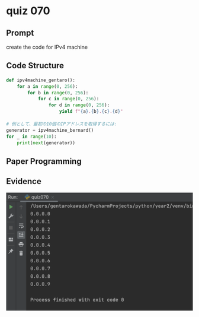# quiz 070

## Prompt
create the code for IPv4 machine

## Code Structure
```.py
def ipv4machine_gentaro():
    for a in range(0, 256):
        for b in range(0, 256):
            for c in range(0, 256):
                for d in range(0, 256):
                    yield f"{a}.{b}.{c}.{d}"

# 例として、最初の10個のIPアドレスを取得するには:
generator = ipv4machine_bernard()
for _ in range(10):
    print(next(generator))


```

## Paper Programming

## Evidence
![](quiz070.png)
